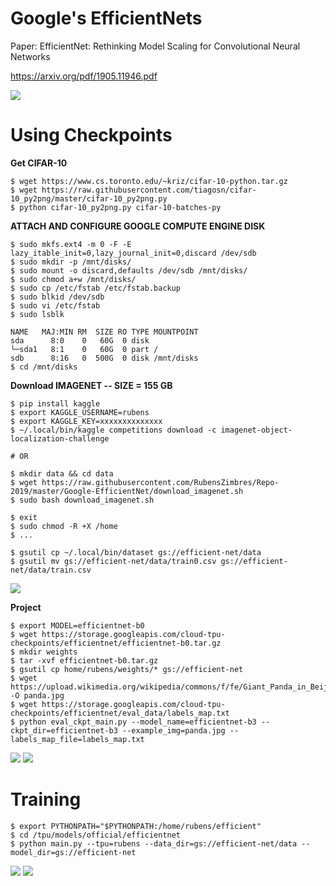 # Google's EfficientNets  

Paper: EfficientNet: Rethinking Model Scaling for Convolutional Neural Networks  

https://arxiv.org/pdf/1905.11946.pdf

<img src=https://github.com/RubensZimbres/Repo-2019/blob/master/Google-EfficientNet/Pics/efficient.png>  

# Using Checkpoints

<b>Get CIFAR-10</b>

```
$ wget https://www.cs.toronto.edu/~kriz/cifar-10-python.tar.gz
$ wget https://raw.githubusercontent.com/tiagosn/cifar-10_py2png/master/cifar-10_py2png.py
$ python cifar-10_py2png.py cifar-10-batches-py
```


<b> ATTACH AND CONFIGURE GOOGLE COMPUTE ENGINE DISK </b>

```
$ sudo mkfs.ext4 -m 0 -F -E lazy_itable_init=0,lazy_journal_init=0,discard /dev/sdb
$ sudo mkdir -p /mnt/disks/
$ sudo mount -o discard,defaults /dev/sdb /mnt/disks/
$ sudo chmod a+w /mnt/disks/
$ sudo cp /etc/fstab /etc/fstab.backup
$ sudo blkid /dev/sdb
$ sudo vi /etc/fstab
$ sudo lsblk

NAME   MAJ:MIN RM  SIZE RO TYPE MOUNTPOINT
sda      8:0    0   60G  0 disk 
└─sda1   8:1    0   60G  0 part /
sdb      8:16   0  500G  0 disk /mnt/disks
$ cd /mnt/disks
```  

<b>Download IMAGENET --  SIZE = 155 GB</b>

```
$ pip install kaggle
$ export KAGGLE_USERNAME=rubens
$ export KAGGLE_KEY=xxxxxxxxxxxxxx
$ ~/.local/bin/kaggle competitions download -c imagenet-object-localization-challenge

# OR

$ mkdir data && cd data
$ wget https://raw.githubusercontent.com/RubensZimbres/Repo-2019/master/Google-EfficientNet/download_imagenet.sh
$ sudo bash download_imagenet.sh

$ exit
$ sudo chmod -R +X /home
$ ...

$ gsutil cp ~/.local/bin/dataset gs://efficient-net/data
$ gsutil mv gs://efficient-net/data/train0.csv gs://efficient-net/data/train.csv
```  

<img src=https://raw.githubusercontent.com/RubensZimbres/Repo-2019/master/Google-EfficientNet/Pics/kaggle_download1.png>  

<b>Project</b>

```
$ export MODEL=efficientnet-b0
$ wget https://storage.googleapis.com/cloud-tpu-checkpoints/efficientnet/efficientnet-b0.tar.gz
$ mkdir weights
$ tar -xvf efficientnet-b0.tar.gz
$ gsutil cp home/rubens/weights/* gs://efficient-net
$ wget https://upload.wikimedia.org/wikipedia/commons/f/fe/Giant_Panda_in_Beijing_Zoo_1.JPG -O panda.jpg
$ wget https://storage.googleapis.com/cloud-tpu-checkpoints/efficientnet/eval_data/labels_map.txt
$ python eval_ckpt_main.py --model_name=efficientnet-b3 --ckpt_dir=efficientnet-b3 --example_img=panda.jpg --labels_map_file=labels_map.txt
```  

<img src=https://github.com/RubensZimbres/Repo-2019/blob/master/Google-EfficientNet/Pics/panda.png>  

<img src=https://github.com/RubensZimbres/Repo-2019/blob/master/Google-EfficientNet/Pics/efficient0.png>  

# Training  

```
$ export PYTHONPATH="$PYTHONPATH:/home/rubens/efficient"
$ cd /tpu/models/official/efficientnet
$ python main.py --tpu=rubens --data_dir=gs://efficient-net/data --model_dir=gs://efficient-net
```  

<img src=https://github.com/RubensZimbres/Repo-2019/blob/master/Google-EfficientNet/Pics/efficient_01.png>  

<img src=https://github.com/RubensZimbres/Repo-2019/blob/master/Google-EfficientNet/Pics/efficient_00.png>  

